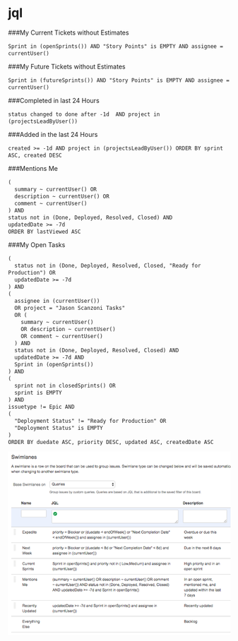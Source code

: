# jql

###My Current Tickets without Estimates 
```JQL
Sprint in (openSprints()) AND "Story Points" is EMPTY AND assignee = currentUser()
```

###My Future Tickets without Estimates 
```JQL
Sprint in (futureSprints()) AND "Story Points" is EMPTY AND assignee = currentUser()
```

###Completed in last 24 Hours
```JQL
status changed to done after -1d  AND project in (projectsLeadByUser())
```

###Added in the last 24 Hours
```JQL
created >= -1d AND project in (projectsLeadByUser()) ORDER BY sprint ASC, created DESC
```

###Mentions Me
```JQL
(
  summary ~ currentUser() OR 
  description ~ currentUser() OR 
  comment ~ currentUser()
) AND 
status not in (Done, Deployed, Resolved, Closed) AND 
updatedDate >= -7d 
ORDER BY lastViewed ASC
```

###My Open Tasks 
```JQL
(
  status not in (Done, Deployed, Resolved, Closed, "Ready for Production") OR 
  updatedDate >= -7d
) AND 
( 
  assignee in (currentUser()) 
  OR project = "Jason Scanzoni Tasks" 
  OR (
    summary ~ currentUser() 
    OR description ~ currentUser() 
    OR comment ~ currentUser()
  ) AND 
  status not in (Done, Deployed, Resolved, Closed) AND 
  updatedDate >= -7d AND 
  Sprint in (openSprints())
) AND 
(
  sprint not in closedSprints() OR
  sprint is EMPTY
) AND 
issuetype != Epic AND 
(
  "Deployment Status" != "Ready for Production" OR 
  "Deployment Status" is EMPTY
) 
ORDER BY duedate ASC, priority DESC, updated ASC, createdDate ASC
```

![Screenshot of swimlanes in JIRA](https://github.com/jscanzoni/jql/blob/master/Swimlanes%20Configuration.png)

